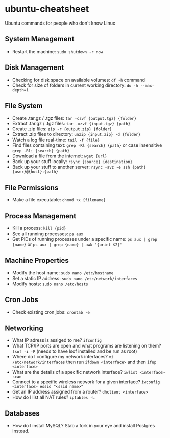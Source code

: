 ubuntu-cheatsheet
=================

Ubuntu commands for people who don't know Linux

## System Management
* Restart the machine: `sudo shutdown -r now`

## Disk Management
* Checking for disk space on available volumes: `df -h` command
* Check for size of folders in current working directory: `du -h --max-depth=1`

## File System
* Create .tar.gz / .tgz files: `tar -czvf {output.tgz} {folder}`
* Extract .tar.gz / .tgz files: `tar -xzvf {input.tgz} {path}`
* Create .zip files: `zip -r {output.zip} {folder}`
* Extract .zip files to directory: `unzip {input.zip} -d {folder}`
* Watch a log file real-time: `tail -f {file}`
* Find files containing text: `grep -Rl {search} {path}` or case insensitive `grep -Rli {search} {path}`
* Download a file from the internet: `wget {url}`
* Back up your stuff locally: `rsync {source} {destination}`
* Back up your stuff to another server: `rsync -avz -e ssh {path} {user}@{host}:{path}`

## File Permissions
* Make a file executable: `chmod +x {filename}`

## Process Management
* Kill a process: `kill {pid}`
* See all running processes: `ps aux`
* Get PIDs of running processes under a specific name: `ps aux | grep {name}` or `ps aux | grep {name} | awk '{print $2}'`

## Machine Properties
* Modify the host name: `sudo nano /etc/hostname`
* Set a static IP address: `sudo nano /etc/network/interfaces`
* Modify hosts: `sudo nano /etc/hosts`

## Cron Jobs
* Check existing cron jobs: `crontab -e`

## Networking
* What IP adress is assiged to me? `ifconfig`
* What TCP/IP ports are open and what programs are listening on them? `lsof -i -P` (needs to have lsof installed and be run as root)
* Where do I configure my network interfaces? `vi /etc/network/interfaces` then run `ifdown <interface>` and then `ifup <interface>`
* What are the details of a specific network interface? `iwlist <interface> scan`
* Connect to a specific wireless network for a given interface? `iwconfig <interface> essid "<ssid name>"`
* Get an IP address assigned from a router? `dhclient <interface>`
* How do I list all NAT rules? `iptables -L`

## Databases
* How do I install MySQL? Stab a fork in your eye and install Postgres instead.
